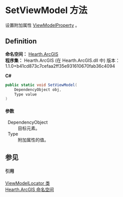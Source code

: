 # SetViewModel 方法


设置附加属性 <a href="F_Hearth_ArcGIS_ViewModelLocator_ViewModelProperty">ViewModelProperty</a> 。



## Definition
**命名空间：** <a href="N_Hearth_ArcGIS">Hearth.ArcGIS</a>  
**程序集：** Hearth.ArcGIS (在 Hearth.ArcGIS.dll 中) 版本：1.1.0+b41cd873c7cefaa2ff35e931610670fab36c4094

**C#**
``` C#
public static void SetViewModel(
	DependencyObject obj,
	Type value
)
```



#### 参数
<dl><dt>  DependencyObject</dt><dd>目标元素。</dd><dt>  Type</dt><dd>附加属性的值。</dd></dl>

## 参见


#### 引用
<a href="T_Hearth_ArcGIS_ViewModelLocator">ViewModelLocator 类</a>  
<a href="N_Hearth_ArcGIS">Hearth.ArcGIS 命名空间</a>  
